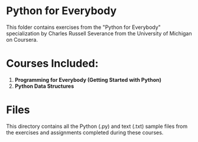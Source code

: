 # Python for Everybody
This folder contains exercises from the "Python for Everybody" specialization by Charles Russell Severance from the University of Michigan on Coursera.
# Courses Included:
1. **Programming for Everybody (Getting Started with Python)**
2. **Python Data Structures**
# Files
This directory contains all the Python (.py) and text (.txt) sample files from the exercises and assignments completed during these courses.
